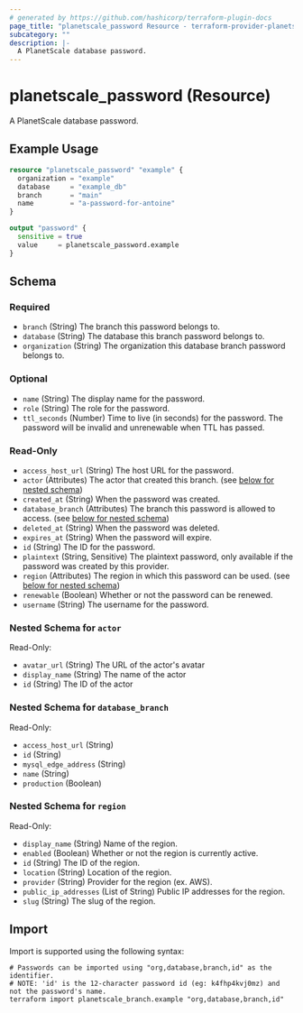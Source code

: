```yaml
---
# generated by https://github.com/hashicorp/terraform-plugin-docs
page_title: "planetscale_password Resource - terraform-provider-planetscale"
subcategory: ""
description: |-
  A PlanetScale database password.
---
```


# planetscale_password (Resource)

A PlanetScale database password.

## Example Usage

```terraform
resource "planetscale_password" "example" {
  organization = "example"
  database     = "example_db"
  branch       = "main"
  name         = "a-password-for-antoine"
}

output "password" {
  sensitive = true
  value     = planetscale_password.example
}
```

<!-- schema generated by tfplugindocs -->
## Schema

### Required

- `branch` (String) The branch this password belongs to.
- `database` (String) The database this branch password belongs to.
- `organization` (String) The organization this database branch password belongs to.

### Optional

- `name` (String) The display name for the password.
- `role` (String) The role for the password.
- `ttl_seconds` (Number) Time to live (in seconds) for the password. The password will be invalid and unrenewable when TTL has passed.

### Read-Only

- `access_host_url` (String) The host URL for the password.
- `actor` (Attributes) The actor that created this branch. (see [below for nested schema](#nestedatt--actor))
- `created_at` (String) When the password was created.
- `database_branch` (Attributes) The branch this password is allowed to access. (see [below for nested schema](#nestedatt--database_branch))
- `deleted_at` (String) When the password was deleted.
- `expires_at` (String) When the password will expire.
- `id` (String) The ID for the password.
- `plaintext` (String, Sensitive) The plaintext password, only available if the password was created by this provider.
- `region` (Attributes) The region in which this password can be used. (see [below for nested schema](#nestedatt--region))
- `renewable` (Boolean) Whether or not the password can be renewed.
- `username` (String) The username for the password.

<a id="nestedatt--actor"></a>
### Nested Schema for `actor`

Read-Only:

- `avatar_url` (String) The URL of the actor's avatar
- `display_name` (String) The name of the actor
- `id` (String) The ID of the actor


<a id="nestedatt--database_branch"></a>
### Nested Schema for `database_branch`

Read-Only:

- `access_host_url` (String)
- `id` (String)
- `mysql_edge_address` (String)
- `name` (String)
- `production` (Boolean)


<a id="nestedatt--region"></a>
### Nested Schema for `region`

Read-Only:

- `display_name` (String) Name of the region.
- `enabled` (Boolean) Whether or not the region is currently active.
- `id` (String) The ID of the region.
- `location` (String) Location of the region.
- `provider` (String) Provider for the region (ex. AWS).
- `public_ip_addresses` (List of String) Public IP addresses for the region.
- `slug` (String) The slug of the region.

## Import

Import is supported using the following syntax:

```shell
# Passwords can be imported using "org,database,branch,id" as the identifier.
# NOTE: 'id' is the 12-character password id (eg: k4fhp4kvj0mz) and not the password's name.
terraform import planetscale_branch.example "org,database,branch,id"
```

